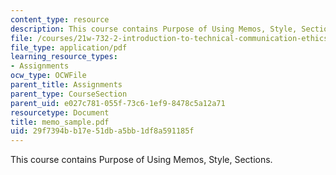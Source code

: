 ```yaml
---
content_type: resource
description: This course contains Purpose of Using Memos, Style, Sections.
file: /courses/21w-732-2-introduction-to-technical-communication-ethics-in-science-and-technology-fall-2006/29f7394bb17e51dba5bb1df8a591185f_memo_sample.pdf
file_type: application/pdf
learning_resource_types:
- Assignments
ocw_type: OCWFile
parent_title: Assignments
parent_type: CourseSection
parent_uid: e027c781-055f-73c6-1ef9-8478c5a12a71
resourcetype: Document
title: memo_sample.pdf
uid: 29f7394b-b17e-51db-a5bb-1df8a591185f
---
```

This course contains Purpose of Using Memos, Style, Sections.


